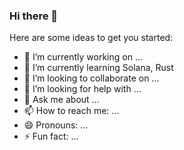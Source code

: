 ### Hi there 👋

Here are some ideas to get you started:

- 🔭 I’m currently working on ...
- 🌱 I’m currently learning Solana, Rust
- 👯 I’m looking to collaborate on ...
- 🤔 I’m looking for help with ...
- 💬 Ask me about ...
- 📫 How to reach me: ...
- 😄 Pronouns: ...
- ⚡ Fun fact: ...
